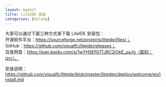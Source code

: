 ```yaml
---
layout: mypost
title: LiteIDE 安装
categories: [Golang]
---
```


大家可以通过下面三种方式来下载 LiteIDE 安装包：  
开源软件平台：https://sourceforge.net/projects/liteide/files/；  
GitHub：https://github.com/visualfc/liteide/releases；  
百度网盘：https://pan.baidu.com/s/1wYHSEfG1TJRC2iOkE_saJg（密码：jzrc）。  

安装说明：  
https://github.com/visualfc/liteide/blob/master/liteidex/deploy/welcome/en/install.md

